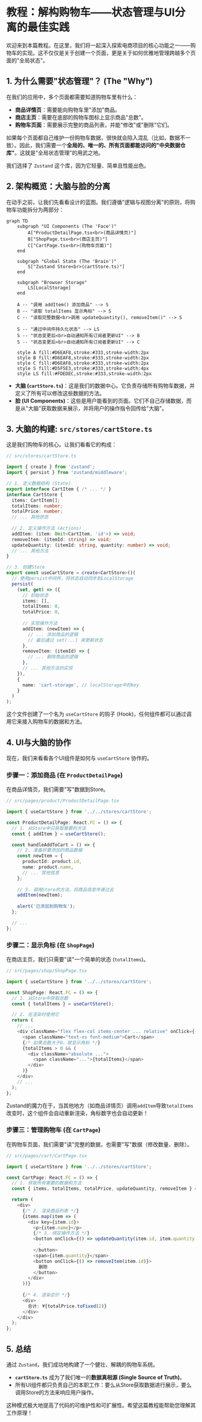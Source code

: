 # 教程：解构购物车——状态管理与UI分离的最佳实践

欢迎来到本篇教程。在这里，我们将一起深入探索电商项目的核心功能之一——购物车的实现。这不仅仅是关于创建一个页面，更是关于如何优雅地管理跨越多个页面的"全局状态"。

## 1. 为什么需要"状态管理"？ (The "Why")

在我们的应用中，多个页面都需要知道购物车里有什么：

* **商品详情页**：需要能向购物车里"添加"商品。
* **商店主页**：需要在底部的购物车图标上显示商品"总数"。
* **购物车页面**：需要展示完整的商品列表，并能"修改"或"删除"它们。

如果每个页面都自己维护一份购物车数据，很快就会陷入混乱（比如，数据不一致）。因此，我们需要一个**全局的、唯一的、所有页面都能访问的"中央数据仓库"**。这就是"全局状态管理"的用武之地。

我们选择了 `Zustand` 这个库，因为它轻量、简单且性能出色。

## 2. 架构概览：大脑与脸的分离

在动手之前，让我们先看看设计的蓝图。我们遵循"逻辑与视图分离"的原则，将购物车功能拆分为两部分：

```mermaid
graph TD
    subgraph "UI Components (The 'Face')"
        A["ProductDetailPage.tsx<br>(商品详情页)"]
        B["ShopPage.tsx<br>(商店主页)"]
        C["CartPage.tsx<br>(购物车页面)"]
    end

    subgraph "Global State (The 'Brain')"
        S["Zustand Store<br>(cartStore.ts)"]
    end

    subgraph "Browser Storage"
        LS[LocalStorage]
    end

    A -- "调用 addItem() 添加商品" --> S
    B -- "读取 totalItems 显示角标" --> S
    C -- "读取完整数据<br>调用 updateQuantity(), removeItem()" --> S

    S -- "通过中间件持久化状态" --> LS
    S -- "状态变更后<br>自动通知所有订阅者更新UI" --> B
    S -- "状态变更后<br>自动通知所有订阅者更新UI" --> C

    style A fill:#D6EAF8,stroke:#333,stroke-width:2px
    style B fill:#D6EAF8,stroke:#333,stroke-width:2px
    style C fill:#D6EAF8,stroke:#333,stroke-width:2px
    style S fill:#D5F5E3,stroke:#333,stroke-width:4px
    style LS fill:#FDEDEC,stroke:#333,stroke-width:2px
```

* **大脑 (`cartStore.ts`)**：这是我们的数据中心。它负责存储所有购物车数据，并定义了所有可以修改这些数据的方法。
* **脸 (UI Components)**：这些是用户能看到的页面。它们不自己存储数据，而是从"大脑"获取数据来展示，并将用户的操作指令回传给"大脑"。

## 3. 大脑的构建: `src/stores/cartStore.ts`

这是我们购物车的核心。让我们看看它的构成：

```typescript
// src/stores/cartStore.ts

import { create } from 'zustand';
import { persist } from 'zustand/middleware';

// 1. 定义数据结构 (State)
export interface CartItem { /* ... */ }
interface CartStore {
  items: CartItem[];
  totalItems: number;
  totalPrice: number;
  // ... 其他状态
  
  // 2. 定义操作方法 (Actions)
  addItem: (item: Omit<CartItem, 'id'>) => void;
  removeItem: (itemId: string) => void;
  updateQuantity: (itemId: string, quantity: number) => void;
  // ... 其他方法
}

// 3. 创建Store
export const useCartStore = create<CartStore>()(
  // 使用persist中间件，将状态自动同步到LocalStorage
  persist(
    (set, get) => ({
      // 初始状态
      items: [],
      totalItems: 0,
      totalPrice: 0,
  
      // 实现操作方法
      addItem: (newItem) => {
        // ... 添加商品的逻辑
        // 最后通过 set(...) 来更新状态
      },
      removeItem: (itemId) => {
        // ... 删除商品的逻辑
      },
      // ... 其他方法的实现
    }),
    {
      name: 'cart-storage', // localStorage中的key
    }
  )
);
```

这个文件创建了一个名为 `useCartStore` 的钩子 (Hook)，任何组件都可以通过调用它来接入购物车的数据和方法。

## 4. UI与大脑的协作

现在，我们来看看各个UI组件是如何与 `useCartStore` 协作的。

### 步骤一：添加商品 (在 `ProductDetailPage`)

在商品详情页，我们需要"写"数据到Store。

```typescript
// src/pages/product/ProductDetailPage.tsx

import { useCartStore } from '../../stores/cartStore';

const ProductDetailPage: React.FC = () => {
  // 1. 从Store中只获取需要的方法
  const { addItem } = useCartStore();

  const handleAddToCart = () => {
    // 2. 准备好要添加的商品数据
    const newItem = {
      productId: product.id,
      name: product.name,
      // ... 其他信息
    };
  
    // 3. 调用Store的方法，将商品信息传递过去
    addItem(newItem);
  
    alert('已添加到购物车');
  };

  // ...
};
```

### 步骤二：显示角标 (在 `ShopPage`)

在商店主页，我们只需要"读"一个简单的状态 (`totalItems`)。

```typescript
// src/pages/shop/ShopPage.tsx

import { useCartStore } from '../../stores/cartStore';

const ShopPage: React.FC = () => {
  // 1. 从Store中获取总数
  const { totalItems } = useCartStore();

  // 2. 在渲染时使用它
  return (
    // ...
    <div className="flex flex-col items-center ... relative" onClick={() => navigate('/cart')}>
      <span className="text-xs font-medium">Cart</span>
      {/* 如果总数大于0，就显示角标 */}
      {totalItems > 0 && (
        <div className="absolute ...">
          <span className="...">{totalItems}</span>
        </div>
      )}
    </div>
    // ...
  );
};
```

Zustand的魔力在于，当其他地方（如商品详情页）调用`addItem`导致`totalItems`改变时，这个组件会自动重新渲染，角标数字也会自动更新！

### 步骤三：管理购物车 (在 `CartPage`)

在购物车页面，我们需要"读"完整的数据，也需要"写"数据（修改数量、删除）。

```typescript
// src/pages/cart/CartPage.tsx

import { useCartStore } from '../../stores/cartStore';

const CartPage: React.FC = () => {
  // 1. 获取所有需要的数据和方法
  const { items, totalItems, totalPrice, updateQuantity, removeItem } = useCartStore();

  return (
    <div>
      {/* 2. 渲染商品列表 */}
      {items.map(item => (
        <div key={item.id}>
          <p>{item.name}</p>
          {/* 3. 绑定操作方法 */}
          <button onClick={() => updateQuantity(item.id, item.quantity - 1)}>
            -
          </button>
          <span>{item.quantity}</span>
          <button onClick={() => removeItem(item.id)}>
            删除
          </button>
        </div>
      ))}
    
      {/* 4. 渲染总价 */}
      <div>
        合计: ¥{totalPrice.toFixed(2)}
      </div>
    </div>
  );
};
```

## 5. 总结

通过 `Zustand`，我们成功地构建了一个健壮、解耦的购物车系统。

* **`cartStore.ts`** 成为了我们唯一的**数据真相源 (Single Source of Truth)**。
* 所有UI组件都只负责自己的本职工作：要么从Store获取数据进行展示，要么调用Store的方法来响应用户操作。

这种模式极大地提高了代码的可维护性和可扩展性。希望这篇教程能帮助您理解其工作原理！
